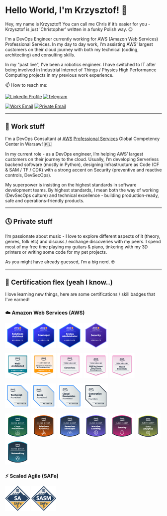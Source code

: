 # Hello World, I'm Krzysztof! 👋

Hey, my name is Krzysztof! You can call me Chris if it’s easier for you - Krzysztof is just 'Christopher' written in a funky Polish way. 😉

I'm a DevOps Engineer currently working for AWS (Amazon Web Services) Professional Services. In my day to day work, I'm assisting AWS' largest customers on their cloud journey with both my technical (coding, architecting) and consulting skills.

In my "past live", I've been a robotics engineer. I have switched to IT after being involved in Industrial Internet of Things / Physics High Performance Computing projects in my previous work experience.

<!-- - 🔭 I’m currently working on ...
- 🌱 I’m currently learning ...
- 👯 I’m looking to collaborate on ...
- 🤔 I’m looking for help with ...
- 💬 Ask me about ...
- ⚡ Fun fact: ... -->

📫 How to reach me:

[![LinkedIn Profile](https://img.shields.io/static/v1?label=LinkedIn&message=Profile&color=blue&style=flat&logo=linkedin)](https://linkedin.com/in/3sztof/) [![Telegram](https://img.shields.io/static/v1?label=Telegram&message=DM&color=blue&style=flat&logo=telegram)](https://t.me/k3sztof)

[![Work Email](https://img.shields.io/static/v1?label=Work&message=e-Mail&color=blue&style=flat&logo=amazonaws)](mailto://krzywil@amazon.com)  [![Private Email](https://img.shields.io/static/v1?label=Private&message=e-Mail&color=blue&style=flat&logo=protonmail)](mailto://3sztof@pm.me)

---

## 💼 Work stuff

I'm a DevOps Consultant at [AWS](https://aws.amazon.com) [Professional Services](https://aws.amazon.com/professional-services/) Global Competency Center in Warsaw! 🇵🇱

In my current role - as a DevOps engineer, I’m helping AWS’ largest customers on their journey to the cloud. Usually, I’m developing Serverless backend software (mostly in Python), designing Infrastructure as Code (CF & SAM / TF / CDK) with a strong accent on Security (preventive and reactive controls, DevSecOps).

My superpower is insisting on the highest standards in software development teams. By highest standards, I mean both the way of working (DevSecOps culture) and technical excellence - building production-ready, safe and operations-friendly products.

---

## 🕔 Private stuff

I’m passionate about music - I love to explore different aspects of it (theory, genres, folk etc) and discuss / exchange discoveries with my peers. I spend most of my free time playing my guitars & piano, tinkering with my 3D printers or writing some code for my pet projects.

As you might have already guessed, I’m a big nerd. 🤓

<!-- ---

## ⭐ Skills

### What I'm good at

- TODO

### What I'm NOT good at yet, but I'd really like to be

- TODO -->

---

## 📜 Certification flex (yeah I know..)

I love learning new things, here are some certifications / skill badges that I've earned!

### ☁️ Amazon Web Services (AWS)

[<img alt="alt_text" width="80px" src="images/aws-certified-solutions-architect-associate.png" />](https://www.credly.com/badges/851cf9b7-45b4-44fb-b4b9-65edaf076e3b/public_url) [<img alt="alt_text" width="80px" src="images/aws-certified-developer-associate.png" />](https://www.credly.com/badges/b3a215d2-4e0e-48b1-9a9a-0fd77dff9310/public_url) [<img alt="alt_text" width="80px" src="images/aws-certified-sysops-administrator-associate.png" />](https://www.credly.com/badges/efe8399f-1e6b-45bf-943e-1b490ce260ca/public_url) [<img alt="alt_text" width="80px" src="images/aws-certified-security-specialty.png" />](https://www.credly.com/badges/e1ee4a67-df1f-4bab-abd6-50da617578c9/public_url)

[<img alt="alt_text" width="80px" src="images/well-architected-proficient.png" />](https://www.credly.com/badges/27083a18-857f-4a2a-bf72-a3b25cffdc88/public_url) [<img alt="alt_text" width="80px" src="images/aws-learning-data-protection-disaster-recovery.png" />](https://www.credly.com/badges/c18c437b-669b-4b03-8d50-eb2ec5ae929e/public_url) [<img alt="alt_text" width="80px" src="images/aws-learning-serverless.png" />](https://www.credly.com/badges/a17fc81c-868f-4eef-be64-983e4e59bd39/public_url) [<img alt="alt_text" width="80px" src="images/aws-learning-aws-for-games-cloud-game-development.png" />](https://www.credly.com/badges/24298675-3add-4451-b4f2-9abcc1a91747/public_url) [<img alt="alt_text" width="80px" src="images/aws-knowledge-cloud-essentials.png" />](https://www.credly.com/badges/672dec06-3715-4304-93f7-39a9c59482c8/public_url)

[<img alt="alt_text" width="80px" src="images/aws-partner-accreditation-technical.png" />](https://www.credly.com/badges/f37cada8-ee58-412d-a006-24aedc0e8c0f/public_url) [<img alt="alt_text" width="80px" src="images/aws-partner-sales-accreditation-business.png" />](https://www.credly.com/badges/82a47f6c-f3f3-45aa-8463-b0b0596eef61/public_url) [<img alt="alt_text" width="80px" src="images/aws-partner-cloud-economics-accreditation.png" />](https://www.credly.com/badges/5cf4551a-0708-40cf-8994-d2b096c795b4/public_url) [<img alt="alt_text" width="80px" src="images/aws-partner-generative-ai-essentials.png" />](https://www.credly.com/badges/07164be7-e35b-4333-b6a7-50fb94febb85/public_url)

[<img alt="alt_text" width="80px" src="images/aws-cloud-quest-cloud-practitioner.png" />](https://www.credly.com/badges/9f1b7d56-abe4-4905-8bc7-111b43958d37/public_url) [<img alt="alt_text" width="80px" src="images/aws-cloud-quest-solutions-architect.png" />](https://www.credly.com/badges/aacb2bfd-1fa7-49dc-bb9d-6b0fa0175f7d/public_url) [<img alt="alt_text" width="80px" src="images/aws-cloud-quest-serverless-developer.png" />](https://www.credly.com/badges/eca9bef9-1f7e-4b2f-841d-4777efa1107b/public_url) [<img alt="alt_text" width="80px" src="images/aws-cloud-quest-machine-learning.png" />](https://www.credly.com/badges/797ffa41-1171-4c5b-9edc-c34f71ba1080/public_url) [<img alt="alt_text" width="80px" src="images/aws-cloud-quest-security.png" />](https://www.credly.com/badges/d8014913-33f5-4263-8632-2b37c34bb004/public_url) [<img alt="alt_text" width="80px" src="images/aws-cloud-quest-data-analytics.png" />](https://www.credly.com/badges/5191f2ad-a757-43d0-94b7-2baec2195770/public_url) [<img alt="alt_text" width="80px" src="images/aws-cloud-quest-networking.png" />](https://www.credly.com/badges/441ef82e-560a-4c19-8033-2b085fc9dfd0/public_url)

### ⚡ Scaled Agile (SAFe)

[<img alt="alt_text" width="80px" src="images/certified-safe-5-agilist.png" />](https://www.credly.com/badges/d82a7fed-b8e9-4d71-ad35-0d0950cb162f/public_url) [<img alt="alt_text" width="80px" src="images/certified-safe-5-advanced-scrum-master.png" />](https://www.credly.com/badges/8688428a-aeb8-44d9-a1af-ce9a30c30cbd/public_url)
